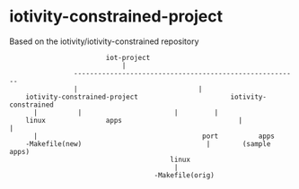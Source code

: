 # iotivity-constrained-project

Based on the iotivity/iotivity-constrained repository 



							iot-project
								|
				    --------------------------------------------------------
				    |							   |
		iotivity-constrained-project					   iotivity-constrained
		  |			 | 					     |		   | 
		linux 	    	  	apps				    	     | 	           |
		  |		 	    				            port          apps
	    -Makefile(new)							     |	      (sample apps)
										    linux
										     | 
										-Makefile(orig) 

